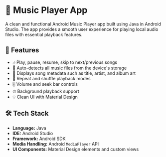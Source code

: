 # 🎵 Music Player App

A clean and functional Android Music Player app built using Java in Android Studio.
The app provides a smooth user experience for playing local audio files with essential playback features.

## 📱 Features

- 🎶 Play, pause, resume, skip to next/previous songs
- 📁 Auto-detects all music files from the device's storage
- 🎵 Displays song metadata such as title, artist, and album art
- 🔁 Repeat and shuffle playback modes
- 🎚️ Volume and seek bar controls
- ⏱ Background playback support
- 💡 Clean UI with Material Design

## 🛠️ Tech Stack

- **Language:** Java  
- **IDE:** Android Studio  
- **Framework:** Android SDK  
- **Media Handling:** Android `MediaPlayer` API  
- **UI Components:** Material Design elements and custom views
